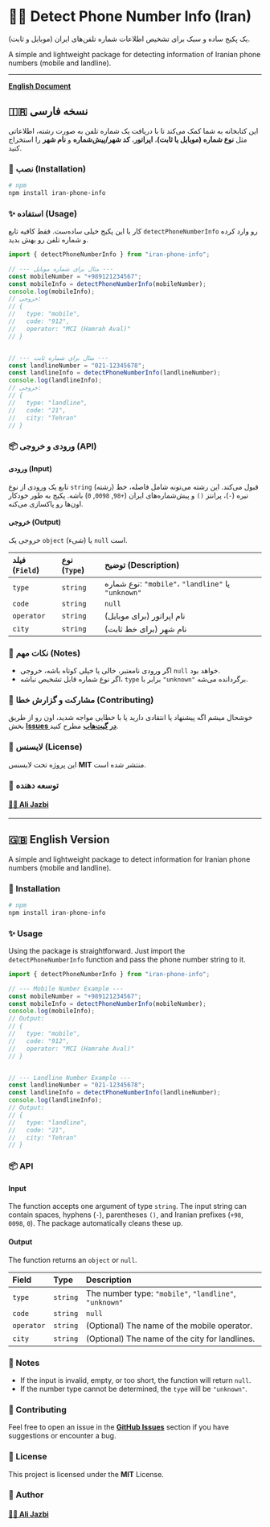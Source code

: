 # 🕵️‍♂️ Detect Phone Number Info (Iran)
[](https://www.npmjs.com/package/iran-phone-info)
[](https://opensource.org/licenses/MIT)

یک پکیج ساده و سبک برای تشخیص اطلاعات شماره تلفن‌های ایران (موبایل و ثابت).

A simple and lightweight package for detecting information of Iranian phone numbers (mobile and landline).

-----

[**English Document**](#-english-version)

## 🇮🇷 نسخه فارسی

این کتابخانه به شما کمک می‌کند تا با دریافت یک شماره تلفن به صورت رشته، اطلاعاتی مثل **نوع شماره (موبایل یا ثابت)**، **اپراتور**، **کد شهر/پیش‌شماره** و **نام شهر** را استخراج کنید.

### 🚀 نصب (Installation)

```bash
# npm
npm install iran-phone-info
```

### ✨ استفاده (Usage)

کار با این پکیج خیلی ساده‌ست. فقط کافیه تابع `detectPhoneNumberInfo` رو وارد کرده و شماره تلفن رو بهش بدید.

```javascript
import { detectPhoneNumberInfo } from "iran-phone-info";

// --- مثال برای شماره موبایل ---
const mobileNumber = "+989121234567";
const mobileInfo = detectPhoneNumberInfo(mobileNumber);
console.log(mobileInfo);
// خروجی:
// {
//   type: "mobile",
//   code: "912",
//   operator: "MCI (Hamrah Aval)"
// }


// --- مثال برای شماره ثابت ---
const landlineNumber = "021-12345678";
const landlineInfo = detectPhoneNumberInfo(landlineNumber);
console.log(landlineInfo);
// خروجی:
// {
//   type: "landline",
//   code: "21",
//   city: "Tehran"
// }
```

### 📦 ورودی و خروجی (API)

#### ورودی (Input)

تابع یک ورودی از نوع `string` (رشته) قبول می‌کند.
این رشته می‌تونه شامل فاصله، خط تیره (`-`)، پرانتز `()` و پیش‌شماره‌های ایران (`+98`, `0098`, `0`) باشه. پکیج به طور خودکار اون‌ها رو پاکسازی می‌کنه.

#### خروجی (Output)

خروجی یک `object` (شیء) یا `null` است.

| فیلد (`Field`) | نوع (`Type`)      | توضیح (Description)                               |
| :------------- | :--------------- | :------------------------------------------------ |
| `type`         | `string`         | نوع شماره: `"mobile"`، `"landline"` یا `"unknown"` |
| `code`         | `string` | `null` | کد موبایل یا پیش‌شماره شهر                        |
| `operator`     | `string`         | (برای موبایل) نام اپراتور                          |
| `city`         | `string`         | (برای خط ثابت) نام شهر                             |

### 📝 نکات مهم (Notes)

  * اگر ورودی نامعتبر، خالی یا خیلی کوتاه باشه، خروجی `null` خواهد بود.
  * اگر نوع شماره قابل تشخیص نباشه، `type` برابر با `"unknown"` برگردانده می‌شه.

### 🤝 مشارکت و گزارش خطا (Contributing)

خوشحال میشم اگه پیشنهاد یا انتقادی دارید یا با خطایی مواجه شدید، اون رو از طریق بخش [**Issues در گیت‌هاب**](https://github.com/ali-jazbi/iran-phone-info/issues) مطرح کنید.

### 📜 لایسنس (License)

این پروژه تحت لایسنس **MIT** منتشر شده است.

### 📝 توسعه دهنده
####  [👨‍💻 Ali Jazbi](https://github.com/ali-jazbi)

-----

## 🇬🇧 English Version

A simple and lightweight package to detect information for Iranian phone numbers (mobile and landline).

### 🚀 Installation

```bash
# npm
npm install iran-phone-info
```

### ✨ Usage

Using the package is straightforward. Just import the `detectPhoneNumberInfo` function and pass the phone number string to it.

```javascript
import { detectPhoneNumberInfo } from "iran-phone-info";

// --- Mobile Number Example ---
const mobileNumber = "+989121234567";
const mobileInfo = detectPhoneNumberInfo(mobileNumber);
console.log(mobileInfo);
// Output:
// {
//   type: "mobile",
//   code: "912",
//   operator: "MCI (Hamrahe Aval)"
// }


// --- Landline Number Example ---
const landlineNumber = "021-12345678";
const landlineInfo = detectPhoneNumberInfo(landlineNumber);
console.log(landlineInfo);
// Output:
// {
//   type: "landline",
//   code: "21",
//   city: "Tehran"
// }
```

### 📦 API

#### Input

The function accepts one argument of type `string`.
The input string can contain spaces, hyphens (`-`), parentheses `()`, and Iranian prefixes (`+98`, `0098`, `0`). The package automatically cleans these up.

#### Output

The function returns an `object` or `null`.

| Field      | Type             | Description                                          |
| :--------- | :--------------- | :--------------------------------------------------- |
| `type`     | `string`         | The number type: `"mobile"`, `"landline"`, `"unknown"` |
| `code`     | `string` | `null` | The mobile prefix or the city's area code.           |
| `operator` | `string`         | (Optional) The name of the mobile operator.          |
| `city`     | `string`         | (Optional) The name of the city for landlines.       |

### 📝 Notes

  * If the input is invalid, empty, or too short, the function will return `null`.
  * If the number type cannot be determined, the `type` will be `"unknown"`.

### 🤝 Contributing

Feel free to open an issue in the [**GitHub Issues**](https://github.com/ali-jazbi/iran-phone-info/issues) section if you have suggestions or encounter a bug.
### 📜 License

This project is licensed under the **MIT** License.

### 📝 Author
####  [👨‍💻 Ali Jazbi](https://github.com/ali-jazbi)
